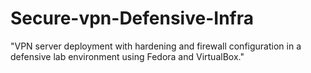 # Secure-vpn-Defensive-Infra
"VPN server deployment with hardening and firewall configuration in a defensive lab environment using Fedora and VirtualBox."
